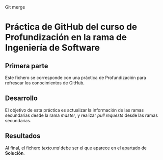 Git merge
# Práctica de GitHub del curso de Profundización en la rama de Ingeniería de Software

## Primera parte

Este fichero se corresponde con una práctica de Profundización para refrescar los conocimientos de GitHub.

## Desarrollo

El objetivo de esta práctica es actualizar la información de las ramas secundarias desde la rama *master*, y realizar *pull requests* desde las ramas secundarias.

## Resultados

Al final, el fichero *texto.md* debe ser el que aparece en el apartado de **Solución**.
